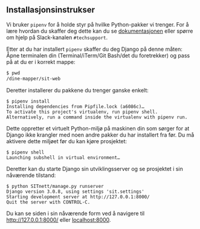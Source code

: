## Installasjonsinstrukser

Vi bruker `pipenv` for å holde styr på hvilke Python-pakker vi trenger. For å lære hvordan du skaffer deg dette kan du se [dokumentasjonen](https://pipenv.pypa.io/en/latest/install/#installing-pipenv) eller spørre om hjelp på Slack-kanalen `#techsupport`.

Etter at du har installert `pipenv` skaffer du deg Django på denne måten: Åpne terminalen din (Terminal/iTerm/Git Bash/det du foretrekker) og pass på at du er i korrekt mappe:

```bash
$ pwd
/dine-mapper/sit-web
```

Deretter installerer du pakkene du trenger ganske enkelt:

```shell
$ pipenv install
Installing dependencies from Pipfile.lock (a6086c)…
To activate this project's virtualenv, run pipenv shell.
Alternatively, run a command inside the virtualenv with pipenv run.
```

Dette oppretter et virtuelt Python-miljø på maskinen din som sørger for at Django ikke krangler med noen andre pakker du har installert fra før. Du må aktivere dette miljøet før du kan kjøre prosjektet:

```shell
$ pipenv shell
Launching subshell in virtual environment…
```

Deretter kan du starte Django sin utviklingsserver og se prosjektet i sin nåværende tilstand:

```shell
$ python SITnett/manage.py runserver
Django version 3.0.8, using settings 'sit.settings'
Starting development server at http://127.0.0.1:8000/
Quit the server with CONTROL-C.
```

Du kan se siden i sin nåværende form ved å navigere til http://127.0.0.1:8000/ eller [localhost:8000](http://127.0.0.1:8000/).
